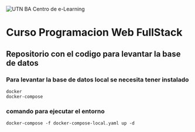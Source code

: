 ![UTN BA Centro de e-Learning](https://campus.utnba.centrodeelearning.com/pluginfile.php/1/theme_impression/logo/1642623009/eLearning-fondo-transparente.png)
# Curso Programacion Web FullStack

## Repositorio con el codigo para levantar la base de datos


### Para levantar la base de datos local se necesita tener instalado

    docker
    docker-compose

### comando para ejecutar el entorno

    docker-compose -f docker-compose-local.yaml up -d